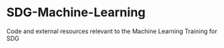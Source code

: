 # SDG-Machine-Learning
Code and external resources relevant to the Machine Learning Training for SDG
